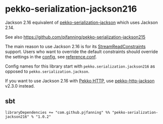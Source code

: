 # pekko-serialization-jackson216

Jackson 2.16 equivalent of [pekko-serialization-jackson](https://pekko.apache.org/docs/pekko/current/serialization-jackson.html) which uses Jackson 2.14.

See also https://github.com/pjfanning/pekko-serialization-jackson215

The main reason to use Jackson 2.16 is for its [StreamReadConstraints](https://www.javadoc.io/static/com.fasterxml.jackson.core/jackson-core/2.16.0/com/fasterxml/jackson/core/StreamReadConstraints.html) support. Users who want to override the default constraints should override the settings in the [config](https://github.com/lightbend/config), see [reference.conf](https://github.com/pjfanning/pekko-serialization-jackson216/blob/main/src/main/resources/reference.conf).

Config names for this library start with `pekko.serialization.jackson216` as opposed to `pekko.serialization.jackson`.

If you want to use Jackson 2.16 with [Pekko HTTP](https://pekko.apache.org/docs/pekko-http/current), use [pekko-http-jackson](https://github.com/pjfanning/pekko-http-json) v2.3.0 instead.

## sbt

```
libraryDependencies += "com.github.pjfanning" %% "pekko-serialization-jackson216" % "1.0.2"
```
